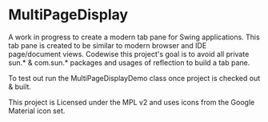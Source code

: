 MultiPageDisplay
================

A work in progress to create a modern tab pane for Swing applications.
This tab pane is created to be similar to modern browser and IDE
page/document views.
Codewise this project's goal is to avoid all private sun.* &
com.sun.* packages and usages of reflection to build a tab pane.

To test out run the MultiPageDisplayDemo class once project is checked
out & built.

This project is Licensed under the MPL v2 and uses icons from the
Google Material icon set.
